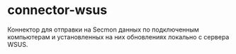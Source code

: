 # connector-wsus
Коннектор для отправки на Secmon данных по подключенным компьютерам и установленных на них обновлениях локально с сервера WSUS.
